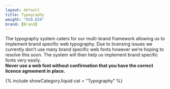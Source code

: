 ```yaml
---
layout: default
title: Typography
weight: "010.020"
brand: [Brand]
---
```


<div class="row">
	<div class="col-sm-8 col-sm-offset-4 category-head">
		The typography system caters for our multi-brand framework allowing us to implement brand specific web typography. Due to licensing issues we currently
		don&rsquo;t use many brand specific web fonts however we&rsquo;re hoping to resolve this soon. The system will then help us implement brand specific fonts
		very easily.<br>
		<strong>Never use a web font without confirmation that you have the correct licence agreement in place.</strong>
	</div>
</div>

{% include showCategory.liquid  cat = "Typography" %}